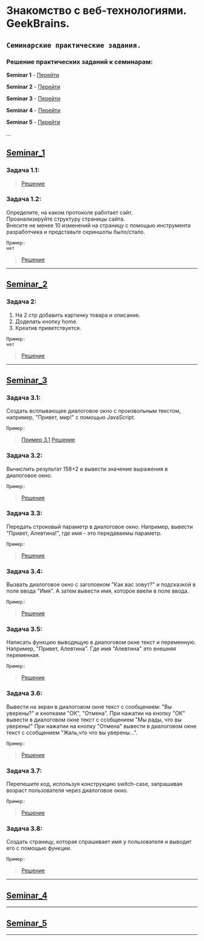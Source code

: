 # **Знакомство с веб-технологиями. GeekBrains.** 

## `Семинарские практические задания.`

### Решение практических заданий к семинарам:

**Seminar 1** - [Перейти](https://github.com/Yana-Sushkova/Web_technologies_portfolio/blob/main/README.md#Seminar_1 "Перейти к семинару 1")

**Seminar 2** - [Перейти](https://github.com/Yana-Sushkova/Web_technologies_portfolio/blob/main/README.md#Seminar_2 "Перейти к семинару 2")

**Seminar 3** - [Перейти](https://github.com/Yana-Sushkova/Web_technologies_portfolio/blob/main/README.md#Seminar_3 "Перейти к семинару 3")

**Seminar 4** - [Перейти](https://github.com/Yana-Sushkova/Web_technologies_portfolio/blob/main/README.md#Seminar_4 "Перейти к семинару 4")

**Seminar 5** - [Перейти](https://github.com/Yana-Sushkova/Web_technologies_portfolio/blob/main/README.md#Seminar_5 "Перейти к семинару 5")

...

## [Seminar_1](https://github.com/Yana-Sushkova/Web_technologies_portfolio/tree/main/Seminar_1 "Задачи к Семинару 1")

### Задача 1.1: 

>[Решение](https://github.com/Yana-Sushkova/Web_technologies_portfolio/blob/main/Seminar_1/Task_01_1 "Решение задачи 1.1")

### Задача 1.2:
Определите, на каком протоколе работает сайт.  
Проанализируйте структуру страницы сайта.  
Внесите не менее 10 изменений на страницу с помощью инструмента разработчика и представьте скриншоты было/стало.  
```
Пример:
нет
```
>[Решение](https://github.com/Yana-Sushkova/Web_technologies_portfolio/blob/main/Seminar_1/Task_01_2 "Решение задачи 1.2")

***

## [Seminar_2](https://github.com/Yana-Sushkova/Web_technologies_portfolio/tree/main/Seminar_2 "Задачи к Семинару 2")

### Задача 2:
1. На 2 стр добавить картинку товара и описание.
2. Доделать кнопку home.
3. Креатив приветствуется.
```
Пример:
нет
```
>[Решение](https://github.com/Yana-Sushkova/Web_technologies_portfolio/blob/main/Seminar_2/Task_02 "Решение задачи 3")

***

## [Seminar_3](https://github.com/Yana-Sushkova/Web_technologies_portfolio/tree/main/Seminar_3 "Задачи к Семинару 3")

### Задача 3.1:
Cоздать всплывающее диалоговое окно с произвольным текстом,
например, "Привет, мир!" с помощью JavaScript.  
```
Пример:
```
>[Пример 3.1](https://github.com/Yana-Sushkova/Web_technologies_portfolio/tree/main/Seminar_3/examples_for_tasks/task_1.png) 
>[Решение](https://github.com/Yana-Sushkova/Web_technologies_portfolio/blob/main/Seminar_3/Task_03_1/index.html "Решение задачи 3.1")

### Задача 3.2:
Вычислить результат 158+2 и вывести значение выражения в диалоговое окно.  
```
Пример:

```
>[Решение](https://github.com/Yana-Sushkova/Web_technologies_portfolio/blob/main/Seminar_3/Task_03_2/index.html "Решение задачи 3.2")

### Задача 3.3:
Передать строковый параметр в диалоговое окно.
Например, вывести "Привет, Алевтина!", где имя - это передаваемы параметр.  
```
Пример:

```
>[Решение](https://github.com/Yana-Sushkova/Web_technologies_portfolio/blob/main/Seminar_3/Task_03_3/index.html "Решение задачи 3.3")

### Задача 3.4:
Вызвать диалоговое окно с заголовком "Как вас зовут?"
и подсказкой в поле ввода "Имя".
А затем вывести имя, которое ввели в поле ввода.
```
Пример:

```
>[Решение](https://github.com/Yana-Sushkova/Web_technologies_portfolio/blob/main/Seminar_3/Task_03_4/index.html "Решение задачи 3.4")

### Задача 3.5:
Написать функцию выводящую в диалоговом окне текст и переменную.
Например, "Привет, Алевтина".
Где имя "Алевтина" это внешняя переменная.
```
Пример:

```
>[Решение](https://github.com/Yana-Sushkova/Web_technologies_portfolio/blob/main/Seminar_3/Task_03_5/index.html "Решение задачи 3.5")

### Задача 3.6:
Вывести на экран в диалоговом окне текст с сообщением:
"Вы уверены?" и кнопками "ОК", "Отмена".
При нажатии на кнопку "ОК" вывести в диалоговом окне текст
с ссобщением "Мы рады, что вы уверены!"
При нажатии на кнопку "Отмена" вывести в диалоговом окне текст
с ссобщением "Жаль,что что вы уверены...".
```
Пример:

```
>[Решение](https://github.com/Yana-Sushkova/Web_technologies_portfolio/blob/main/Seminar_3/Task_03_6/index.html "Решение задачи 3.6")

### Задача 3.7:
Перепешите код, используя конструкцию switch-case,
запрашивая возраст пользователя через диалоговое окно.
```
Пример:

```
>[Решение](https://github.com/Yana-Sushkova/Web_technologies_portfolio/blob/main/Seminar_3/Task_03_7/index.html "Решение задачи 3.7")

### Задача 3.8:
Создать страницу, которая спрашивает имя у пользователя
и выводит его с помощью функции.
```
Пример:

```
>[Решение](https://github.com/Yana-Sushkova/Web_technologies_portfolio/blob/main/Seminar_3/Task_03_8/index.html "Решение задачи 3.8")

***

## [Seminar_4](https://github.com/Yana-Sushkova/Web_technologies_portfolio/tree/main/Seminar_4  "Задачи к Семинару 4")

***

## [Seminar_5](https://github.com/Yana-Sushkova/Web_technologies_portfolio/tree/main/Seminar_5  "Задачи к Семинару 5")

***
